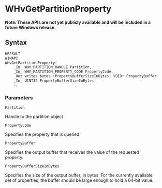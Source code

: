 # WHvGetPartitionProperty
**Note: These APIs are not yet publicly available and will be included in a future Windows release.**

## Syntax
```C
HRESULT
WINAPI
WHvGetPartitionProperty(
    _In_ WHV_PARTITION_HANDLE Partition,
    _In_ WHV_PARTITION_PROPERTY_CODE PropertyCode,
    _Out_writes_bytes_(PropertyBufferSizeInBytes) VOID* PropertyBuffer,
    _In_ UINT32 PropertyBufferSizeInBytes
    );
```
### Parameters

`Partition`

Handle to the partition object

`PropertyCode`

Specifies the property that is queried

`PropertyBuffer`

Specifies the output buffer that receives the value of the requested property. 

`PropertyBufferSizeInBytes`

Specifies the size of the output buffer, in bytes. For the currently available set of properties, the buffer should be large enough to hold a 64-bit value.  